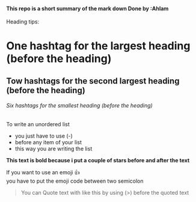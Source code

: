 


#### This repo is a short summary of the mark down Done by :Ahlam

Heading tips:
# One hashtag for the largest heading (before the heading)
## Tow hashtags for the second largest heading (before the heading)
###### Six hashtags for the smallest heading (before the heading)



To write an unordered list
- you just have to use (-) 
- before any item of your list 
- this way you are writing the list 


**This text is bold because i put a couple of stars before and after the text**

If you want to use an emoji   :+1:   
you have to put the emoji code between two semicolon 


>You can Quote  text with like this by using (>) before the quoted text
